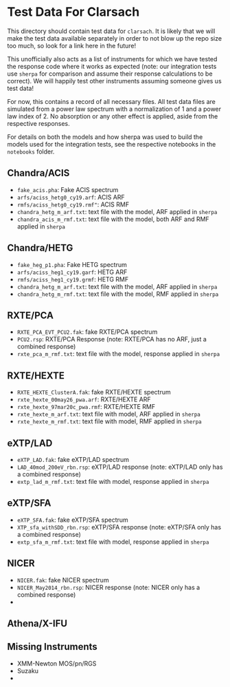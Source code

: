 Test Data For Clarsach
======================

This directory should contain test data for `clarsach`. It is likely that we will make the test data available separately in order to not blow up the repo size too much, so look for a link here in the future!

This unofficially also acts as a list of instruments for which we have tested the response code where it works as expected (note: our integration tests use `sherpa` for comparison and assume their response calculations to be correct).
We will happily test other instruments assuming someone gives us test data!

For now, this contains a record of all necessary files. All test data files are simulated from a power law spectrum with a normalization of 1 and a power law index of 2. No absorption or any other effect is applied, aside from the respective responses.

For details on both the models and how sherpa was used to build the models used for the integration tests, see the respective notebooks in the `notebooks` folder.

Chandra/ACIS
------------
* `fake_acis.pha`: Fake ACIS spectrum
* `arfs/aciss_hetg0_cy19.arf`: ACIS ARF
* `rmfs/aciss_hetg0_cy19.rmf"`: ACIS RMF
* `chandra_hetg_m_arf.txt`: text file with the model, ARF applied in `sherpa`
* `chandra_acis_m_rmf.txt`: text file with the model, both ARF and RMF applied in `sherpa` 

Chandra/HETG
------------
* `fake_heg_p1.pha`: Fake HETG spectrum
* `arfs/aciss_heg1_cy19.garf`: HETG ARF
* `rmfs/aciss_heg1_cy19.grmf`: HETG RMF
* `chandra_hetg_m_arf.txt`: text file with the model, ARF applied in `sherpa` 
* `chandra_hetg_m_rmf.txt`: text file with the model, RMF applied in `sherpa`
 
RXTE/PCA
--------
* `RXTE_PCA_EVT_PCU2.fak`: fake RXTE/PCA spectrum
* `PCU2.rsp`: RXTE/PCA Response (note: RXTE/PCA has no ARF, just a combined response)
* `rxte_pca_m_rmf.txt`: text file with the model, response applied in `sherpa` 


RXTE/HEXTE
----------
* `RXTE_HEXTE_ClusterA.fak`: fake RXTE/HEXTE spectrum
* `rxte_hexte_00may26_pwa.arf`: RXTE/HEXTE ARF
* `rxte_hexte_97mar20c_pwa.rmf`: RXTE/HEXTE RMF
* `rxte_hexte_m_arf.txt`: text file with model, ARF applied in `sherpa`
* `rxte_hexte_m_rmf.txt`: text file with model, RMF applied in `sherpa`

eXTP/LAD
--------
* `eXTP_LAD.fak`: fake eXTP/LAD spectrum
* `LAD_40mod_200eV_rbn.rsp`: eXTP/LAD response (note: eXTP/LAD only has a combined response)
* `extp_lad_m_rmf.txt`: text file with model, response applied in `sherpa`

eXTP/SFA
--------
* `eXTP_SFA.fak`: fake eXTP/SFA spectrum
* `XTP_sfa_withSDD_rbn.rsp`: eXTP/SFA response (note: eXTP/SFA only has a combined response)
* `extp_sfa_m_rmf.txt`: text file with model, response applied in `sherpa` 

NICER
-----
* `NICER.fak`: fake NICER spectrum
* `NICER_May2014_rbn.rsp`: NICER response (note: NICER only has a combined response)
* 

Athena/X-IFU
------------


Missing Instruments
-------------------
* XMM-Newton MOS/pn/RGS
* Suzaku 
* 








